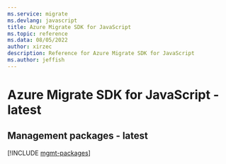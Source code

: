 ```yaml
---
ms.service: migrate
ms.devlang: javascript
title: Azure Migrate SDK for JavaScript
ms.topic: reference
ms.data: 08/05/2022
author: xirzec
description: Reference for Azure Migrate SDK for JavaScript
ms.author: jeffish
---
```

# Azure Migrate SDK for JavaScript - latest

## Management packages - latest
[!INCLUDE [mgmt-packages](migrate-mgmt-index.md)]